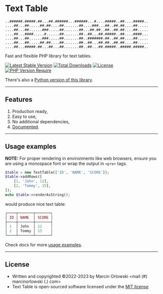# Text Table

```ascii
..######.#####.##...##.######...######...#....#####..##....#####..
....##...##.....##.##....##.......##....###...##..##.##....##.....
....##...##......###.....##.......##...##.##..##..##.##....##.....
....##...####.....#......##.......##..##...##.#####..##....####...
....##...##......###.....##.......##..#######.##..##.##....##.....
....##...##.....##.##....##.......##..##...##.##..##.##....##.....
....##...#####.##...##...##.......##..##...##.#####..#####.#####..
```

Fast and flexible PHP library for text tables.

[![Latest Stable Version](http://poser.pugx.org/marcin-orlowski/text-table/v)](https://packagist.org/packages/marcin-orlowski/text-table)
[![Total Downloads](http://poser.pugx.org/marcin-orlowski/text-table/downloads)](https://packagist.org/packages/marcin-orlowski/text-table)
[![License](http://poser.pugx.org/marcin-orlowski/text-table/license)](https://packagist.org/packages/marcin-orlowski/text-table)
[![PHP Version Require](http://poser.pugx.org/marcin-orlowski/text-table/require/php)](https://packagist.org/packages/marcin-orlowski/text-table)

There's also
a [Python version of this library](https://github.com/MarcinOrlowski/python-flex-text-table/).

---

## Features

1. Production ready,
1. Easy to use,
1. No additional dependencies,
1. [Documented](docs/README.md).

---

## Usage examples

**NOTE:** For proper rendering in environments like web browsers, ensure you are using a monospace
font or wrap the output in `<pre>` tags.

```php
$table = new TextTable(['ID', 'NAME', 'SCORE']);
$table->addRows([
    [1, 'John', 12],
    [2, 'Tommy', 15],
]);
echo $table->renderAsString();
```

would produce nice text table:

```php
┌────┬───────┬───────┐
│ ID │ NAME  │ SCORE │
├────┼───────┼───────┤
│ 1  │ John  │ 12    │
│ 2  │ Tommy │ 15    │
└────┴───────┴───────┘
```

Check docs for more [usage examples](docs/README.md).

---

## License

* Written and copyrighted &copy;2022-2023 by Marcin Orlowski <mail (#) marcinorlowski (.) com>
* Text Table is open-sourced software licensed under
  the [MIT license](http://opensource.org/licenses/MIT)
